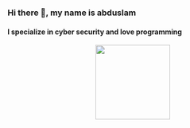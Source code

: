 ### Hi there 👋, my name is abduslam
#### I specialize in cyber security and love programming
<div id="header" align="center">
  <img src="https://media.giphy.com/media/dKc2fBq97S9gIzLX2j/giphy.gif" width="150"/>
</div>
